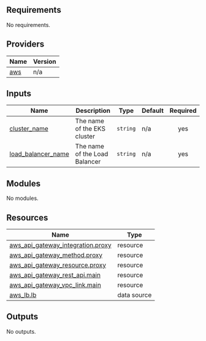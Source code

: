 <!-- BEGIN_TF_DOCS -->

## Requirements

No requirements.
## Providers

| Name | Version |
|------|---------|
| <a name="provider_aws"></a> [aws](#provider\_aws) | n/a |
## Inputs

| Name | Description | Type | Default | Required |
|------|-------------|------|---------|:--------:|
| <a name="input_cluster_name"></a> [cluster\_name](#input\_cluster\_name) | The name of the EKS cluster | `string` | n/a | yes |
| <a name="input_load_balancer_name"></a> [load\_balancer\_name](#input\_load\_balancer\_name) | The name of the Load Balancer | `string` | n/a | yes |
## Modules

No modules.
## Resources

| Name | Type |
|------|------|
| [aws_api_gateway_integration.proxy](https://registry.terraform.io/providers/hashicorp/aws/latest/docs/resources/api_gateway_integration) | resource |
| [aws_api_gateway_method.proxy](https://registry.terraform.io/providers/hashicorp/aws/latest/docs/resources/api_gateway_method) | resource |
| [aws_api_gateway_resource.proxy](https://registry.terraform.io/providers/hashicorp/aws/latest/docs/resources/api_gateway_resource) | resource |
| [aws_api_gateway_rest_api.main](https://registry.terraform.io/providers/hashicorp/aws/latest/docs/resources/api_gateway_rest_api) | resource |
| [aws_api_gateway_vpc_link.main](https://registry.terraform.io/providers/hashicorp/aws/latest/docs/resources/api_gateway_vpc_link) | resource |
| [aws_lb.lb](https://registry.terraform.io/providers/hashicorp/aws/latest/docs/data-sources/lb) | data source |
## Outputs

No outputs.
<!-- END_TF_DOCS -->